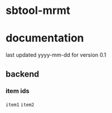 # sbtool-mrmt
# documentation
last updated yyyy-mm-dd for version 0.1

## backend
### item ids
`item1`
`item2`
